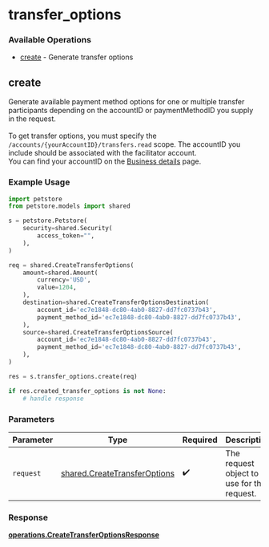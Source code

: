 # transfer_options

### Available Operations

* [create](#create) - Generate transfer options

## create

Generate available payment method options for one or multiple transfer participants depending on the accountID or paymentMethodID you supply in the request. <br><br> To get transfer options, you must specify the `/accounts/{yourAccountID}/transfers.read` scope. The accountID you include should be associated with the facilitator account. <br> You can find your accountID on the [Business details](https://dashboard.moov.io/settings/business) page.

### Example Usage

```python
import petstore
from petstore.models import shared

s = petstore.Petstore(
    security=shared.Security(
        access_token="",
    ),
)

req = shared.CreateTransferOptions(
    amount=shared.Amount(
        currency='USD',
        value=1204,
    ),
    destination=shared.CreateTransferOptionsDestination(
        account_id='ec7e1848-dc80-4ab0-8827-dd7fc0737b43',
        payment_method_id='ec7e1848-dc80-4ab0-8827-dd7fc0737b43',
    ),
    source=shared.CreateTransferOptionsSource(
        account_id='ec7e1848-dc80-4ab0-8827-dd7fc0737b43',
        payment_method_id='ec7e1848-dc80-4ab0-8827-dd7fc0737b43',
    ),
)

res = s.transfer_options.create(req)

if res.created_transfer_options is not None:
    # handle response
```

### Parameters

| Parameter                                                                    | Type                                                                         | Required                                                                     | Description                                                                  |
| ---------------------------------------------------------------------------- | ---------------------------------------------------------------------------- | ---------------------------------------------------------------------------- | ---------------------------------------------------------------------------- |
| `request`                                                                    | [shared.CreateTransferOptions](../../models/shared/createtransferoptions.md) | :heavy_check_mark:                                                           | The request object to use for the request.                                   |


### Response

**[operations.CreateTransferOptionsResponse](../../models/operations/createtransferoptionsresponse.md)**

